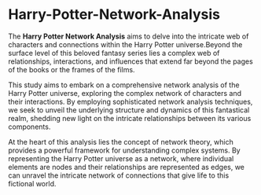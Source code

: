 # Harry-Potter-Network-Analysis
The **Harry Potter Network Analysis** aims to delve into the intricate web of characters and connections within the Harry Potter universe.Beyond the surface level of this beloved fantasy series lies a complex web of relationships, interactions, and influences that extend far beyond the pages of the books or the frames of the films.

This study aims to embark on a comprehensive network analysis of the Harry Potter universe, exploring the complex network of characters and their interactions. By employing sophisticated network analysis techniques, we seek to unveil the underlying structure and dynamics of this fantastical realm, shedding new light on the intricate relationships between its various components.

At the heart of this analysis lies the concept of network theory, which provides a powerful framework for understanding complex systems. By representing the Harry Potter universe as a network, where individual elements are nodes and their relationships are represented as edges, we can unravel the intricate network of connections that give life to this fictional world.
